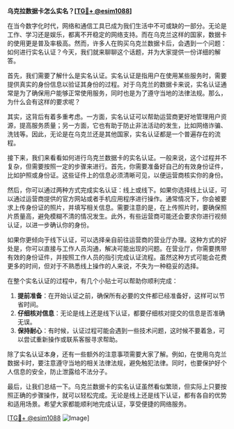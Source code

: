 **乌克拉数据卡怎么实名？[[TG💪+ @esim1088](https://t.me/s/esim1088)]**

在当今数字化时代，网络和通信工具已成为我们生活中不可或缺的一部分。无论是工作、学习还是娱乐，都离不开稳定的网络支持。而在乌克兰这样的国家，数据卡的使用更是普及率极高。然而，许多人在购买乌克兰数据卡后，会遇到一个问题：如何进行实名认证？今天，我们就来聊聊这个话题，并为大家提供一份详细的解答。

首先，我们需要了解什么是实名认证。实名认证是指用户在使用某些服务时，需要提供真实的身份信息以验证其身份的过程。对于乌克兰的数据卡来说，实名认证通常是为了确保用户能够正常使用服务，同时也是为了遵守当地的法律法规。那么，为什么会有这样的要求呢？

其实，这背后有着多重考虑。一方面，实名认证可以帮助运营商更好地管理用户资源，提高服务质量；另一方面，它也有助于防止非法活动的发生，比如网络诈骗、洗钱等。因此，无论是在乌克兰还是其他国家，实名认证都是一个普遍存在的流程。

接下来，我们来看看如何进行乌克兰数据卡的实名认证。一般来说，这个过程并不复杂，但需要按照一定的步骤来进行。首先，你需要准备好自己的有效身份证件，比如护照或身份证。这些证件上的信息必须清晰可见，以便运营商核实你的身份。

然后，你可以通过两种方式完成实名认证：线上或线下。如果你选择线上认证，可以通过运营商提供的官方网站或者手机应用程序进行操作。通常情况下，你会被要求上传身份证的照片，并填写相关信息。需要注意的是，在上传照片时，要确保照片质量高，避免模糊不清的情况发生。此外，有些运营商可能还会要求你进行视频认证，以进一步确认你的身份。

如果你更倾向于线下认证，可以选择亲自前往运营商的营业厅办理。这种方式的好处是，你可以直接与工作人员沟通，解决可能出现的问题。在营业厅，你需要携带有效的身份证件，并按照工作人员的指引完成认证流程。虽然这种方式可能会花费更多的时间，但对于不熟悉线上操作的人来说，不失为一种稳妥的选择。

在整个实名认证的过程中，有几个小贴士可以帮助你顺利完成：

1. **提前准备**：在开始认证之前，确保所有必要的文件都已经准备好，这样可以节省时间。
2. **仔细核对信息**：无论是线上还是线下认证，都要仔细核对提交的信息是否准确无误。
3. **保持耐心**：有时候，认证过程可能会遇到一些技术问题，这时候不要着急，可以尝试重新操作或联系客服寻求帮助。

除了实名认证本身，还有一些额外的注意事项需要大家了解。例如，在使用乌克兰数据卡时，要注意遵守当地的相关法律法规，避免触犯法律。同时，也要保护好个人信息的安全，防止泄露给不法分子。

最后，让我们总结一下。乌克兰数据卡的实名认证虽然看似繁琐，但实际上只要按照正确的步骤操作，就可以轻松完成。无论是线上还是线下认证，都有各自的优势和适用场景。希望大家都能顺利地完成认证，享受便捷的网络服务。

[[TG💪+ @esim1088](https://t.me/s/esim1088) ![Image](https://i.postimg.cc/4NQfJmqS/Snipaste-2025-05-13-00-14-12.png)]